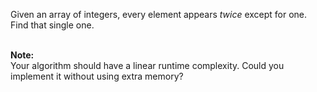 Given an array of integers, every element appears *twice* except for one. Find that single one.<br/><br/>

__Note:__<br/>
Your algorithm should have a linear runtime complexity. Could you implement it without using extra memory?
